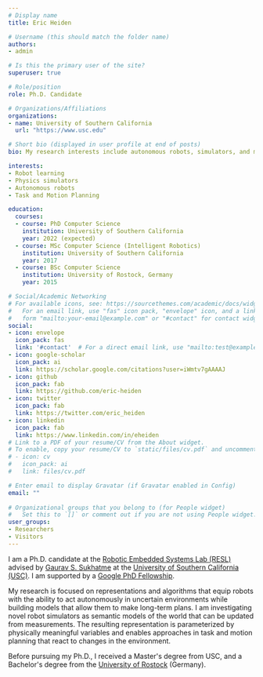 ```yaml
---
# Display name
title: Eric Heiden

# Username (this should match the folder name)
authors:
- admin

# Is this the primary user of the site?
superuser: true

# Role/position
role: Ph.D. Candidate

# Organizations/Affiliations
organizations:
- name: University of Southern California
  url: "https://www.usc.edu"

# Short bio (displayed in user profile at end of posts)
bio: My research interests include autonomous robots, simulators, and motion planning.

interests:
- Robot learning
- Physics simulators
- Autonomous robots
- Task and Motion Planning

education:
  courses:
  - course: PhD Computer Science
    institution: University of Southern California
    year: 2022 (expected)
  - course: MSc Computer Science (Intelligent Robotics)
    institution: University of Southern California
    year: 2017
  - course: BSc Computer Science
    institution: University of Rostock, Germany
    year: 2015

# Social/Academic Networking
# For available icons, see: https://sourcethemes.com/academic/docs/widgets/#icons
#   For an email link, use "fas" icon pack, "envelope" icon, and a link in the
#   form "mailto:your-email@example.com" or "#contact" for contact widget.
social:
- icon: envelope
  icon_pack: fas
  link: '#contact'  # For a direct email link, use "mailto:test@example.org".
- icon: google-scholar
  icon_pack: ai
  link: https://scholar.google.com/citations?user=iWmtv7gAAAAJ
- icon: github
  icon_pack: fab
  link: https://github.com/eric-heiden
- icon: twitter
  icon_pack: fab
  link: https://twitter.com/eric_heiden
- icon: linkedin
  icon_pack: fab
  link: https://www.linkedin.com/in/eheiden
# Link to a PDF of your resume/CV from the About widget.
# To enable, copy your resume/CV to `static/files/cv.pdf` and uncomment the lines below.  
# - icon: cv
#   icon_pack: ai
#   link: files/cv.pdf

# Enter email to display Gravatar (if Gravatar enabled in Config)
email: ""
  
# Organizational groups that you belong to (for People widget)
#   Set this to `[]` or comment out if you are not using People widget.  
user_groups:
- Researchers
- Visitors
---
```


I am a Ph.D. candidate at the [Robotic Embedded Systems Lab (RESL)](http://robotics.usc.edu/resl) advised by [Gaurav S. Sukhatme](http://robotics.usc.edu/~gaurav/) at the [University of Southern California (USC)](http://www.usc.edu"). I am supported by a [Google PhD Fellowship](https://ai.googleblog.com/2020/10/announcing-2020-google-phd-fellows.html).

My research is focused on representations and algorithms that equip robots with the ability to act autonomously in uncertain environments while building models that allow them to make long-term plans. I am investigating novel robot simulators as semantic models of the world that can be updated from measurements. The resulting representation is parameterized by physically meaningful variables and enables approaches in task and motion planning that react to changes in the environment.

Before pursuing my Ph.D., I received a Master's degree from USC, and a Bachelor's degree from the [University of Rostock](https://www.uni-rostock.de/) (Germany).
